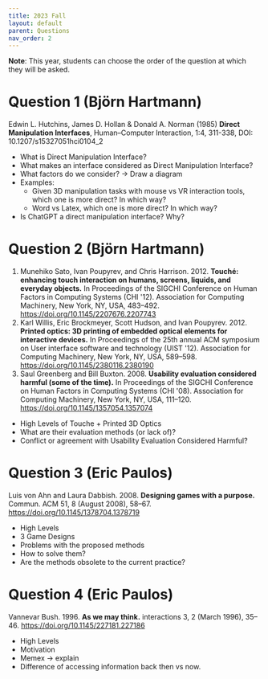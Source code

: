 ```yaml
---
title: 2023 Fall
layout: default
parent: Questions
nav_order: 2
---
```

**Note**: This year, students can choose the order of the question at which they will be asked.

# Question 1 (Björn Hartmann)
Edwin L. Hutchins, James D. Hollan & Donald A. Norman (1985) **Direct Manipulation Interfaces**, Human–Computer Interaction, 1:4, 311-338, DOI: 10.1207/s15327051hci0104_2 
- What is Direct Manipulation Interface?
- What makes an interface considered as Direct Manipulation Interface?
- What factors do we consider? → Draw a diagram
- Examples:
  - Given 3D manipulation tasks with mouse vs VR interaction tools, which one is more direct? In which way?
  - Word vs Latex, which one is more direct? In which way?
- Is ChatGPT a direct manipulation interface? Why?

# Question 2 (Björn Hartmann)
1. Munehiko Sato, Ivan Poupyrev, and Chris Harrison. 2012.
**Touché: enhancing touch interaction on humans, screens, liquids, and everyday objects.**
In Proceedings of the SIGCHI Conference on Human Factors in Computing Systems (CHI '12).
Association for Computing Machinery, New York, NY, USA, 483–492. https://doi.org/10.1145/2207676.2207743
2. Karl Willis, Eric Brockmeyer, Scott Hudson, and Ivan Poupyrev. 2012.
**Printed optics: 3D printing of embedded optical elements for interactive devices.**
In Proceedings of the 25th annual ACM symposium on User interface software and technology (UIST '12).
Association for Computing Machinery, New York, NY, USA, 589–598. https://doi.org/10.1145/2380116.2380190
3. Saul Greenberg and Bill Buxton. 2008.
**Usability evaluation considered harmful (some of the time).**
In Proceedings of the SIGCHI Conference on Human Factors in Computing Systems (CHI '08).
Association for Computing Machinery, New York, NY, USA, 111–120. https://doi.org/10.1145/1357054.1357074

- High Levels of Touche + Printed 3D Optics
- What are their evaluation methods (or lack of)?
- Conflict or agreement with Usability Evaluation Considered Harmful?

# Question 3 (Eric Paulos)
Luis von Ahn and Laura Dabbish. 2008.
**Designing games with a purpose.**
Commun. ACM 51, 8 (August 2008), 58–67. https://doi.org/10.1145/1378704.1378719

- High Levels
- 3 Game Designs
- Problems with the proposed methods
- How to solve them?
- Are the methods obsolete to the current practice?

# Question 4 (Eric Paulos)
Vannevar Bush. 1996.
**As we may think.**
interactions 3, 2 (March 1996), 35–46. https://doi.org/10.1145/227181.227186

- High Levels
- Motivation
- Memex → explain
- Difference of accessing information back then vs now.
